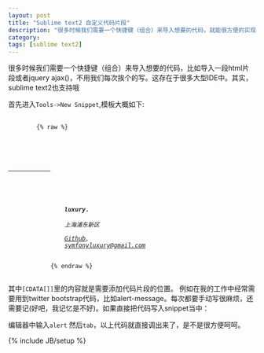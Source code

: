 ```yaml
---
layout: post
title: "Sublime text2 自定义代码片段"
description: "很多时候我们需要一个快捷键（组合）来导入想要的代码，就能很方便的实现一个片段功能，这存在于很多大型IDE中。其实，sublime text2也支持哦"
category: 
tags: [sublime text2]
---
```

很多时候我们需要一个快捷键（组合）来导入想要的代码，比如导入一段html片段或者jquery ajax()，不用我们每次挨个的写。这存在于很多大型IDE中。其实，sublime text2也支持哦

首先进入`Tools->New Snippet`,模板大概如下:
<pre>
	<code>
		{% raw %}
<div class="span6 well">
	<div class="row">
		<div class="span1"><a href="#" class="thumbnail">
			<img src="{{ ASSET_PATH }}twitter/images/me.png" alt=""></a></div>
		<div class="span5">
			<address>
				<strong>luxury.</strong><br>
				上海浦东新区<br>
				<a href="https://github.com/symfonyluxury" target="_blank">Github</a>, 
				<a href="mailto:symfonyluxury@gmail.com">symfonyluxury@gmail.com</a>
			</address>
			{% endraw %}
	</code>
</pre>

其中`[CDATA[]]`里的内容就是需要添加代码片段的位置。
例如在我的工作中经常需要用到twitter bootstrap代码，比如alert-message。每次都要手动写很麻烦，还需要记(好吧，我记忆是不好)。如果直接把代码写入snippet当中：


编辑器中输入`alert` 然后`tab`，以上代码就直接调出来了，是不是很方便呵呵。

{% include JB/setup %}
